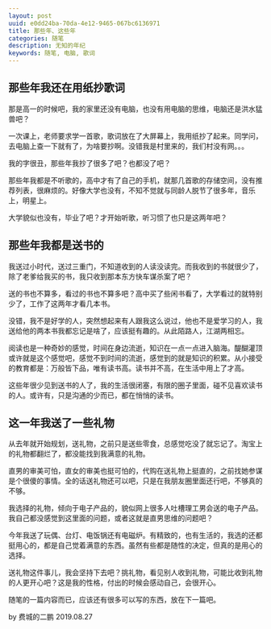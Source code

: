```yaml
---
layout: post
uuid: e0dd24ba-70da-4e12-9465-067bc6136971
title: 那些年、这些年
categories: 随笔
description: 无知的年纪
keywords: 随笔, 电脑, 歌词
---
```


## 那些年我还在用纸抄歌词

那是高一的时候吧，我的家里还没有电脑，也没有用电脑的思维，电脑还是洪水猛兽吧？

一次课上，老师要求学一首歌，歌词放在了大屏幕上，我用纸抄了起来。同学问，去电脑上查一下就有了，为啥要抄啊。没错我是村里来的，我们村没有网。。。

我的字很丑，那些年我抄了很多了吧？也都没了吧？

那些年我都是不听歌的，高中才有了自己的手机，就那几首歌的存储空间，没有推荐列表，很麻烦的。好像大学也没有，不知不觉就与同龄人脱节了很多年，音乐上，明星上。

大学貌似也没有，毕业了吧？才开始听歌，听习惯了也只是这两年吧？

## 那些年我都是送书的

我送过小时代，送过三重门，不知道收到的人读没读完。而我收到的书就很少了，除了老爹给我买的书，我只收到那本东方快车谋杀案了吧？

送的书也不算多，看过的书也不算多吧？高中买了些闲书看了，大学看过的就特别少了，工作了这两年才看几本书。

没错，我不是好学的人，突然想起来有人跟我这么说过，他也不是爱学习的人，我送给他的两本书我都忘记是啥了，应该挺有趣的。从此陌路人，江湖两相忘。

阅读也是一种奇妙的感觉，时间在身边流逝，知识在一点一点进入脑海。醍醐灌顶或许就是这个感觉吧，感觉不到时间的流逝，感觉到的就是知识的积累。从小接受的教育都是：万般皆下品，唯有读书高。读书并不高，在生活中用上了才高。

这些年很少见到送书的人了，我的生活很闭塞，有限的圈子里面，碰不见喜欢读书的人。或许有，只是沟通的少而已，都在悄悄的读书。

## 这一年我送了一些礼物

从去年就开始规划，送礼物，之前只是送些零食，总感觉吃没了就忘记了。淘宝上的礼物都翻烂了，都没能找到我满意的礼物。

直男的审美可怕，直女的审美也挺可怕的，代购在送礼物上挺直的，之前找她参谋是个很傻的事情。全的话送礼物还可以吧，只是在我朋友圈里面还行吧，不够真的不够。

我选择的礼物，倾向于电子产品的，貌似网上很多人吐槽理工男会送的电子产品。我自己都没感觉到这里面的问题，或者这就是直男思维的问题吧？

今年我送了玩偶、台灯、电饭锅还有电磁炉。有精致的，也有生活的，我选的还都挺用心的，都是自己觉着满意的东西。虽然有些都是随性的决定，但真的是用心的选择。

送礼物这件事儿，我会坚持下去吧？挑礼物，看见别人收到礼物，可能比收到礼物的人更开心吧？这是我的性格，付出的时候会感动自己，会很开心。

随笔的一篇内容而已，应该还有很多可以写的东西，放在下一篇吧。

by 费城的二鹏 2019.08.27
